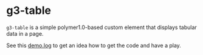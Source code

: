 g3-table
============

`g3-table` is a simple polymer1.0-based custom element that displays tabular data in a page.

See this [demo.log](http://ggu.azurewebsites.net/g3-table.html) to get an idea how to get the code and have a play. 

